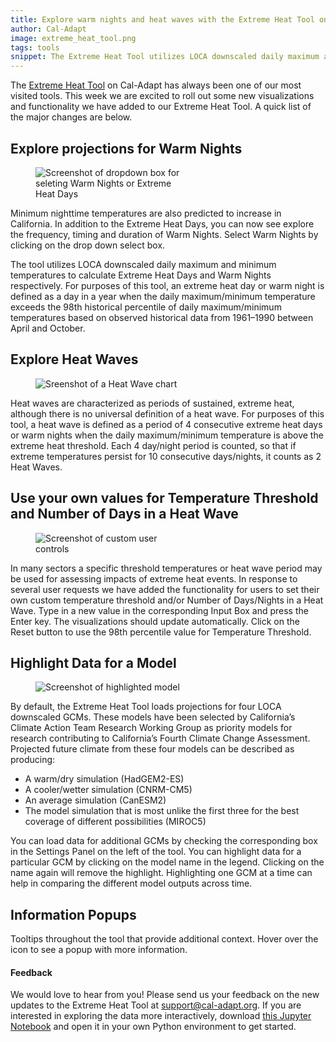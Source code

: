 ```yaml
---
title: Explore warm nights and heat waves with the Extreme Heat Tool on Cal-Adapt
author: Cal-Adapt
image: extreme_heat_tool.png
tags: tools
snippet: The Extreme Heat Tool utilizes LOCA downscaled daily maximum and minimum temperature data to visualize the frequency and duration of extreme heat events for California.
---
```


The [Extreme Heat Tool](/tools/extreme-heat/) on Cal-Adapt has always been one of our most visited tools. This week we are excited to roll out some new visualizations and functionality we have added to our Extreme Heat Tool. A quick list of the major changes are below.

## Explore projections for Warm Nights
<figure class="image">
  <img src="/img/blog/extreme_heat_tool_climatevar.png" style="max-width:15rem;" alt="Screenshot of dropdown box for seleting Warm Nights or Extreme Heat Days">
  <figcaption></figcaption>
</figure>

Minimum nighttime temperatures are also predicted to increase in California. In addition to the Extreme Heat Days, you can now see explore the frequency, timing and duration of Warm Nights. Select Warm Nights by clicking on the drop down select box.

The tool utilizes LOCA downscaled daily maximum and minimum temperatures to calculate Extreme Heat Days and Warm Nights respectively. For purposes of this tool, an extreme heat day or warm night is defined as a day in a year when the daily maximum/minimum temperature exceeds the 98th historical percentile of daily maximum/minimum temperatures based on observed historical data from 1961–1990 between April and October.

## Explore Heat Waves
<figure class="image">
  <img src="/img/blog/extreme_heat_tool_heat_wave.png" style="max-width:100%;" class="mx-auto d-block" alt="Sreenshot of a Heat Wave chart">
  <figcaption></figcaption>
</figure>

Heat waves are characterized as periods of sustained, extreme heat, although there is no universal definition of a heat wave. For purposes of this tool, a heat wave is defined as a period of 4 consecutive extreme heat days or warm nights when the daily maximum/minimum temperature is above the extreme heat threshold. Each 4 day/night period is counted, so that if extreme temperatures persist for 10 consecutive days/nights, it counts as 2 Heat Waves.


## Use your own values for Temperature Threshold and Number of Days in a Heat Wave
<figure class="image">
  <img src="/img/blog/extreme_heat_user_inputs.png" style="max-width:15rem;" alt="Screenshot of custom user controls">
  <figcaption></figcaption>
</figure>

In many sectors a specific threshold temperatures or heat wave period may be used for assessing impacts of extreme heat events. In response to several user requests we have added the functionality for users to set their own custom temperature threshold and/or Number of Days/Nights in a Heat Wave. Type in a new value in the corresponding Input Box and press the Enter key. The visualizations should update automatically. Click on the Reset button to use the 98th percentile value for Temperature Threshold.

## Highlight Data for a Model
<figure class="image">
  <img src="/img/blog/extreme_heat_tool_highlight.png" style="max-width:100%;" alt="Screenshot of highlighted model">
  <figcaption></figcaption>
</figure>

By default, the Extreme Heat Tool loads projections for four LOCA downscaled GCMs. These models have been selected by California’s Climate Action Team Research Working Group as priority models for research contributing to California’s Fourth Climate Change Assessment. Projected future climate from these four models can be described as producing:
* A warm/dry simulation (HadGEM2-ES)
* A cooler/wetter simulation (CNRM-CM5)
* An average simulation (CanESM2)
* The model simulation that is most unlike the first three for the best coverage of different possibilities (MIROC5)

You can load data for additional GCMs by checking the corresponding box in the Settings Panel on the left of the tool. You can highlight data for a particular GCM by clicking on the model name in the legend. Clicking on the name again will remove the highlight. Highlighting one GCM at a time can help in comparing the different model outputs across time.

## Information Popups
Tooltips throughout the tool that provide additional context. Hover over the icon to see a popup with more information.

####  Feedback
We would love to hear from you! Please send us your feedback on the new updates to the Extreme Heat Tool at support@cal-adapt.org. If you are interested in exploring the data more interactively, download <a href="https://github.com/berkeley-gif/caladapt-docs/blob/master/cookbook/daily_data_extreme_heat.ipynb" target="_blank">this Jupyter Notebook</a> and open it in your own Python environment to get started.
